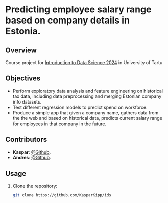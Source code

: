 
# Predicting employee salary range based on company details in Estonia.

## Overview

Course project for [Introduction to Data Science 2024](https://courses.cs.ut.ee/2024/ids/fall/Main/HomePage) in University of Tartu

## Objectives

- Perform exploratory data analysis and feature engineering on historical tax data, including data preprocessing and merging Estonian company info datasets.
- Test different regression models to predict spend on workforce.
- Produce a simple app that given a company name, gathers data from the the web and based on historical data, predicts current salary range for employees in that company in the future.

## Contributors

- **Kaspar**: [@Github](https://github.com/KasparKipp).
- **Andres**: [@Github](https://github.com/AndresROom/ids).

## Usage

1. Clone the repository:
   ```bash
   git clone https://github.com/KasparKipp/ids
   ```